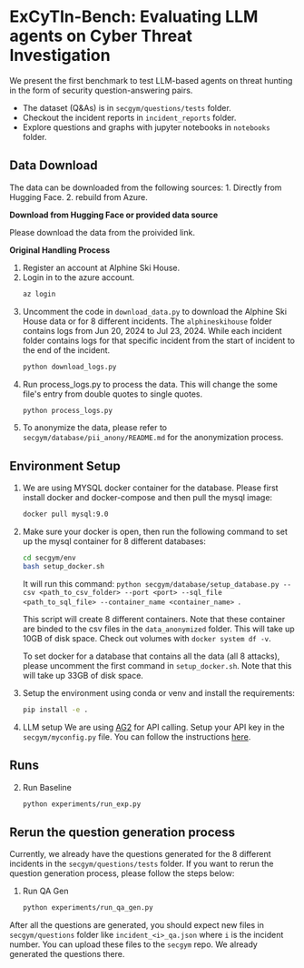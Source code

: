 # ExCyTIn-Bench: Evaluating LLM agents on Cyber Threat Investigation

We present the first benchmark to test LLM-based agents on threat hunting in the form of security question-answering pairs.

- The dataset (Q&As) is in `secgym/questions/tests` folder.
- Checkout the incident reports in `incident_reports` folder.
- Explore questions and graphs with jupyter notebooks in `notebooks` folder.

## Data Download
The data can be downloaded from the following sources: 1. Directly from Hugging Face. 2. rebuild from Azure.

**Download from Hugging Face or provided data source**

Please download the data from the proivided link.

**Original Handling Process**
1. Register an account at Alphine Ski House.
2. Login in to the azure account.
    ```bash
    az login
    ```
3. Uncomment the code in `download_data.py` to download the Alphine Ski House data or for 8 different incidents.
The `alphineskihouse` folder contains logs from Jun 20, 2024 to Jul 23, 2024. While each incident folder contains logs for that specific incident from the start of incident to the end of the incident.
    ```bash
    python download_logs.py
    ```
4. Run process_logs.py to process the data. This will change the some file's entry from double quotes to single quotes.
    ```bash
    python process_logs.py
    ```
5. To anonymize the data, please refer to `secgym/database/pii_anony/README.md` for the anonymization process.



## Environment Setup

1. We are using MYSQL docker container for the database. Please first install docker and docker-compose and then pull the mysql image:
    ```bash
    docker pull mysql:9.0
    ```

2. Make sure your docker is open, then run the following command to set up the mysql container for 8 different databases:
    ```bash
    cd secgym/env
    bash setup_docker.sh
    ```
    It will run this command: `python secgym/database/setup_database.py --csv <path_to_csv_folder> --port <port> --sql_file <path_to_sql_file> --container_name <container_name> `.

    This script will create 8 different containers. Note that these container are binded to the csv files in the `data_anonymized` folder. This will take up 10GB of disk space.
    Check out volumes with `docker system df -v`.

    To set docker for a database that contains all the data (all 8 attacks), please uncomment the first command in `setup_docker.sh`. Note that this will take up 33GB of disk space.

3. Setup the environment using conda or venv and install the requirements:
    ```bash
    pip install -e .
    ```

4. LLM setup
    We are using [AG2](https://docs.ag2.ai/latest/) for API calling. Setup your API key in the `secgym/myconfig.py` file. You can follow the instructions [here](https://autogen-ai.github.io/autogen/docs/notebooks/autogen_uniformed_api_calling#config-list-setup).


## Runs

2. Run Baseline
    ```bash
    python experiments/run_exp.py
    ```

## Rerun the question generation process

Currently, we already have the questions generated for the 8 different incidents in the `secgym/questions/tests` folder. If you want to rerun the question generation process, please follow the steps below:

1. Run QA Gen
    ```bash
    python experiments/run_qa_gen.py
    ```
After all the questions are generated, you should expect new files in `secgym/questions` folder like `incident_<i>_qa.json` where `i` is the incident number.
You can upload these files to the `secgym` repo. We already generated the questions there.
